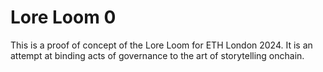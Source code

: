 # Lore Loom 0

This is a proof of concept of the Lore Loom for ETH London 2024. It is an attempt at binding acts of governance to the art of storytelling onchain.

